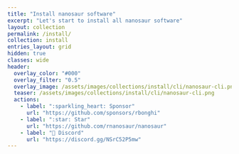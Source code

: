 ```yaml
---
title: "Install nanosaur software"
excerpt: "Let's start to install all nanosaur software"
layout: collection
permalink: /install/
collection: install
entries_layout: grid
hidden: true
classes: wide
header:
  overlay_color: "#000"
  overlay_filter: "0.5"
  overlay_image: /assets/images/collections/install/cli/nanosaur-cli.png
  teaser: /assets/images/collections/install/cli/nanosaur-cli.png
  actions:
    - label: ":sparkling_heart: Sponsor"
      url: "https://github.com/sponsors/rbonghi"
    - label: ":star: Star"
      url: "https://github.com/rnanosaur/nanosaur"
    - label: "🤖 Discord"
      url: "https://discord.gg/NSrC52P5mw"
---
```

